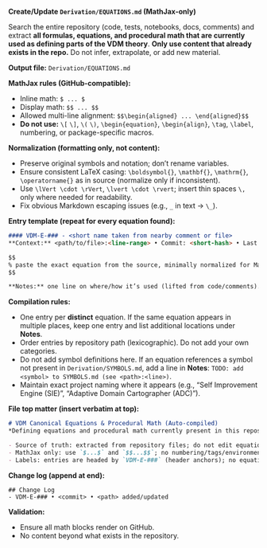 **Create/Update `Derivation/EQUATIONS.md` (MathJax-only)**

Search the entire repository (code, tests, notebooks, docs, comments) and extract **all formulas, equations, and procedural math that are currently used as defining parts of the VDM theory**. **Only use content that already exists in the repo.** Do not infer, extrapolate, or add new material.

**Output file:** `Derivation/EQUATIONS.md`

**MathJax rules (GitHub-compatible):**

* Inline math: `$ ... $`
* Display math: `$$ ... $$`
* Allowed multi-line alignment: `$$\begin{aligned} ... \end{aligned}$$`
* **Do not use:** `\[` `\]`, `\(` `\)`, `\begin{equation}`, `\begin{align}`, `\tag`, `\label`, numbering, or package-specific macros.

**Normalization (formatting only, not content):**

* Preserve original symbols and notation; don’t rename variables.
* Ensure consistent LaTeX casing: `\boldsymbol{}`, `\mathbf{}`, `\mathrm{}`, `\operatorname{}` as in source (normalize only if inconsistent).
* Use `\lVert \cdot \rVert`, `\lvert \cdot \rvert`; insert thin spaces `\,` only where needed for readability.
* Fix obvious Markdown escaping issues (e.g., `_` in text → `\_`).

**Entry template (repeat for every equation found):**

```markdown
#### VDM-E-### - <short name taken from nearby comment or file>
**Context:** <path/to/file>:<line-range> • Commit: <short-hash> • Last Updated: <datetime>

$$
% paste the exact equation from the source, minimally normalized for MathJax if needed
$$

**Notes:** one line on where/how it’s used (lifted from code/comments).
```

**Compilation rules:**

* One entry per **distinct** equation. If the same equation appears in multiple places, keep one entry and list additional locations under **Notes**.
* Order entries by repository path (lexicographic). Do not add your own categories.
* Do not add symbol definitions here. If an equation references a symbol not present in `Derivation/SYMBOLS.md`, add a line in **Notes**: `TODO: add <symbol> to SYMBOLS.md (see <path>:<line>)`.
* Maintain exact project naming where it appears (e.g., “Self Improvement Engine (SIE)”, “Adaptive Domain Cartographer (ADC)”).

**File top matter (insert verbatim at top):**

```markdown
# VDM Canonical Equations & Procedural Math (Auto-compiled)
*Defining equations and procedural math currently present in this repository.*

- Source of truth: extracted from repository files; do not edit equations here without updating their sources.
- MathJax only: use `$...$` and `$$...$$`; no numbering/tags/environments not supported by GitHub.
- Labels: entries are headed by `VDM-E-###` (header anchors); no equation tags inside MathJax.
```

**Change log (append at end):**

```
## Change Log
- VDM-E-### • <commit> • <path> added/updated
```

**Validation:**

* Ensure all math blocks render on GitHub.
* No content beyond what exists in the repository.

